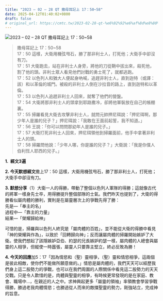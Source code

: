 ```yaml
---
title: "2023 – 02 – 28 QT 撒母耳記上 17：50~58"
date: 2025-04-12T01:40:02+0800
draft: false
# original_url: https://cmtc.tw/2023-02-28-qt-%e6%92%92%e6%af%8d%e8%80%b3%e8%a8%98%e4%b8%8a-17%ef%bc%9a5058
---
```


![2023 – 02 – 28 QT 撒母耳記上 17：50\~58](/images/qt.jpg  "2023 – 02 – 28 QT 撒母耳記上 17：50\~58")

> 撒母耳記上 17：50\~58  
> 17：50 這樣，大衛用機弦甩石，勝了那非利士人，打死他；大衛手中卻沒有刀。  
> 17：51 大衛跑去，站在非利士人身旁，將他的刀從鞘中拔出來，殺死他，割了他的頭。非利士眾人看見他們討戰的勇士死了，就都逃跑。  
> 17：52 以色列人和猶大人便起身吶喊，追趕非利士人，直到迦特（或譯：該）和以革倫的城門。被殺的非利士人倒在沙拉音的路上，直到迦特和以革倫。  
> 17：53 以色列人追趕非利士人回來，就奪了他們的營盤。  
> 17：54 大衛將那非利士人的頭拿到耶路撒冷，卻將他軍裝放在自己的帳棚裏。  
> 17：55 掃羅看見大衛去攻擊非利士人，就問元帥押尼珥說：「押尼珥啊，那少年人是誰的兒子？」押尼珥說：「我敢在王面前起誓，我不知道。」  
> 17：56 王說：「你可以問問那幼年人是誰的兒子。」  
> 17：57 大衛打死非利士人回來，押尼珥領他到掃羅面前，他手中拿著非利士人的頭。  
> 17：58 掃羅問他說：「少年人哪，你是誰的兒子？」大衛說：「我是你僕人伯利恆人耶西的兒子。」

**1.  經文3遍**

**2. 今天默想經文**撒上17：50 這樣，大衛用機弦甩石，勝了那非利士人，打死他；大衛手中卻沒有刀。

**3. 默想分享**（1）大衛一人的得勝，帶動了整個以色列人軍隊的得勝；這就像古代的將軍一樣身先士卒，用得勝提升整個部隊的士氣。我們昨天也提到了，大衛的得勝看似屬肉體的勝利，實則是在屬靈層次上的爭戰先得了勝：  
先是—「奉主的名」  
過程中—「靠主的力量」  
結果—「榮耀歸給神」

可惜的是，掃羅與以色列人終究是「屬肉體的百姓」，並不能從大衛的得勝中看見「神的榮耀與作為」，以致於「回轉歸向神」；反而讓屬肉體的掃羅開始嫉妒了大衛。使我們想起了該隱嫉妒亞伯、約瑟的兄長嫉妒約瑟一樣，屬肉體的人總會與屬靈的人相爭，但縱使一時囂張，屬靈人只要靠主堅立，終必反敗為勝！

**4. 今天的回應**加5：17「因為情慾和（聖）靈相爭，（聖）靈和情慾相爭，這兩個是彼此相敵，使你們不能做所願意做的。」情慾是屬肉體的，我們天天可以經歷我們身上這二股勢力的爭戰，也可以在我們周圍的人際關係中看見這二股勢力的天天交戰。只是令人歎惜的是，肉體與聖靈的相爭，有時候更常發現的是在家庭、教會、職場中…，在親近的人之中。求神興起更多「屬靈的領袖」率領教會學習爭戰得勝，勝過老我肉體情慾；也勝過從人而來的敵擋聖靈的勢力，剛強站立，完成神的旨意。